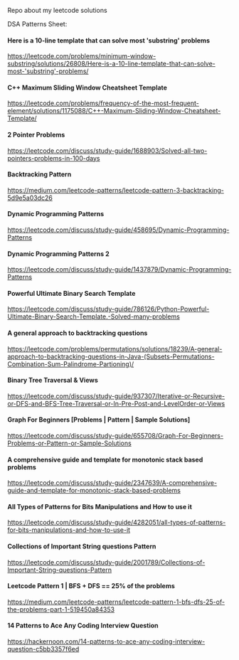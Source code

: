 Repo about my leetcode solutions

DSA Patterns Sheet:
#### Here is a 10-line template that can solve most 'substring' problems
https://leetcode.com/problems/minimum-window-substring/solutions/26808/Here-is-a-10-line-template-that-can-solve-most-'substring'-problems/

#### C++ Maximum Sliding Window Cheatsheet Template
https://leetcode.com/problems/frequency-of-the-most-frequent-element/solutions/1175088/C++-Maximum-Sliding-Window-Cheatsheet-Template/

#### 2 Pointer Problems
https://leetcode.com/discuss/study-guide/1688903/Solved-all-two-pointers-problems-in-100-days


#### Backtracking Pattern
https://medium.com/leetcode-patterns/leetcode-pattern-3-backtracking-5d9e5a03dc26

#### Dynamic Programming Patterns
https://leetcode.com/discuss/study-guide/458695/Dynamic-Programming-Patterns

#### Dynamic Programming Patterns 2
https://leetcode.com/discuss/study-guide/1437879/Dynamic-Programming-Patterns

#### Powerful Ultimate Binary Search Template
https://leetcode.com/discuss/study-guide/786126/Python-Powerful-Ultimate-Binary-Search-Template.-Solved-many-problems


#### A general approach to backtracking questions
https://leetcode.com/problems/permutations/solutions/18239/A-general-approach-to-backtracking-questions-in-Java-(Subsets-Permutations-Combination-Sum-Palindrome-Partioning)/


#### Binary Tree Traversal & Views
https://leetcode.com/discuss/study-guide/937307/Iterative-or-Recursive-or-DFS-and-BFS-Tree-Traversal-or-In-Pre-Post-and-LevelOrder-or-Views

#### Graph For Beginners [Problems | Pattern | Sample Solutions]
https://leetcode.com/discuss/study-guide/655708/Graph-For-Beginners-Problems-or-Pattern-or-Sample-Solutions


#### A comprehensive guide and template for monotonic stack based problems
https://leetcode.com/discuss/study-guide/2347639/A-comprehensive-guide-and-template-for-monotonic-stack-based-problems

#### All Types of Patterns for Bits Manipulations and How to use it
https://leetcode.com/discuss/study-guide/4282051/all-types-of-patterns-for-bits-manipulations-and-how-to-use-it

#### Collections of Important String questions Pattern
https://leetcode.com/discuss/study-guide/2001789/Collections-of-Important-String-questions-Pattern

#### Leetcode Pattern 1 | BFS + DFS == 25% of the problems
https://medium.com/leetcode-patterns/leetcode-pattern-1-bfs-dfs-25-of-the-problems-part-1-519450a84353

#### 14 Patterns to Ace Any Coding Interview Question

https://hackernoon.com/14-patterns-to-ace-any-coding-interview-question-c5bb3357f6ed
